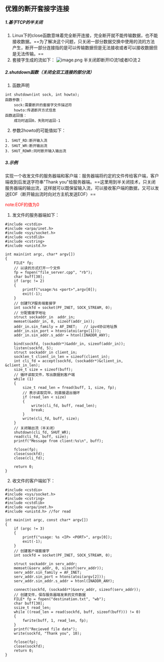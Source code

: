 ## 优雅的断开套接字连接
##### 1.基于TCP的半关闭
1. Linux下的close函数意味着完全断开连接，完全断开就不能传输数据，也不能接收数据。==为了解决这个问题，只关闭一部分数据交换中使用的流的方法产生，断开一部分连接指的是可以传输数据但是无法接收或者可以接收数据但是无法传输。==
2. 套接字生成的流如下：
![image.png](https://upload-images.jianshu.io/upload_images/17728742-b24e2d76f116bddf.png?imageMogr2/auto-orient/strip%7CimageView2/2/w/1240)
半关闭即断开IO流1或者IO流２
##### 2.shutdown函数（关闭全双工连接的部分流）
1. 函数声明
```
int shutdown(int sock, int howto);
函数参数：
    sock:需要断开的套接字文件描述符
    howto:传递断开方式信息
函数返回值：
    成功时返回0，失败时返回-1
```
2. 参数2howto的可能值如下：
```
1. SHUT_RD:断开输入流
2. SHUT_WR:断开输出流
3. SHUT_RDWR:同时断开输入输出流
```
##### 3.示例
实现一个收发文件的服务器端和客户端：服务器端将约定的文件传给客户端，客户端收到后发送字符串"Thank you"给服务器端。==这里用到半关闭技术，只关闭服务器端的输出流，这样就可以既保留输入流，可以接收客户端的数据，又可以发送EOF（断开输出流时向对方主机发送EOF）==

<font color = red>note:EOF的值为0</font>
1. 发文件的服务器端如下：
```
#include <cstdio>
#include <arpa/inet.h>
#include <sys/socket.h>
#include <cstdlib>
#include <cstring>
#include <unistd.h>

int main(int argc, char* argv[])
{
    FILE* fp;
    // 以读的方式打开一个文件
    fp = fopen("file_server.cpp", "rb");
    char buff[30];
    if (argc != 2)
    {
        printf("usage:%s <port>",argv[0]);
        exit(-1);
    }
    // 创建TCP服务端套接字
    int sockfd = socket(PF_INET, SOCK_STREAM, 0);
    // 分配套接字地址
    struct sockaddr_in  addr_in;
    memset(&addr_in, 0, sizeof(addr_in));
    addr_in.sin_family = AF_INET;   // ipv4协议地址族
    addr_in.sin_port = htons(atoi(argv[1]));    
    addr_in.sin_addr.s_addr = htonl(INADDR_ANY);

    bind(sockfd, (sockaddr*)&addr_in, sizeof(addr_in));
    listen(sockfd, 5);
    struct sockaddr_in client_in;
    socklen_t client_in_len = sizeof(client_in);
    int cli_fd = accept(sockfd, (sockaddr*)&client_in, &client_in_len);
    size_t size = sizeof(buff);
    // 循环读取文件，写出数据到客户端
    while (1)
    {
        size_t read_len = fread(buff, 1, size, fp);
        // 表示读取完毕，则直接退出循环
        if (read_len < size)
        {
            write(cli_fd, buff, read_len);
            break;
        }
        write(cli_fd, buff, size);
    }
    // 关闭输出流（半关闭）
    shutdown(cli_fd, SHUT_WR);
    read(cli_fd, buff, size);
    printf("Message from client:%s\n", buff);

    fclose(fp);
    close(sockfd);
    close(cli_fd);

    return 0;
}
```
2. 收文件的客户端如下：
```
#include <cstdio>
#include <sys/socket.h>
#include <cstring>
#include <cstdlib>
#include <arpa/inet.h>
#include <unistd.h> //for read

int main(int argc, const char* argv[])
{
    if (argc != 3)
    {
        printf("usage: %s <IP> <PORT>", argv[0]);
        exit(-1);
    }
    // 创建客户端套接字
    int sockfd = socket(PF_INET, SOCK_STREAM, 0);

    struct sockaddr_in serv_addr;
    memset(&serv_addr, 0, sizeof(serv_addr));
    serv_addr.sin_family = AF_INET;
    serv_addr.sin_port = htons(atoi(argv[2]));
    serv_addr.sin_addr.s_addr = htonl(INADDR_ANY);

    connect(sockfd, (sockaddr*)&serv_addr, sizeof(serv_addr));
    // 创建文件，保存服务器端发来的文件数据
    FILE* fp = fopen("destination.txt", "wb");
    char buff[30];
    ssize_t read_len;
    while ((read_len = read(sockfd, buff, sizeof(buff))) != 0)
    {
        fwrite(buff, 1, read_len, fp);
    }
    printf("Recieved file data");
    write(sockfd, "Thank you", 10);

    fclose(fp);
    close(sockfd);
    return 0;
}
```